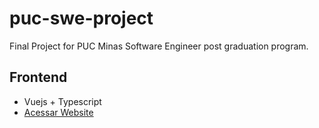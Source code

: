 # puc-swe-project
Final Project for PUC Minas Software Engineer post graduation program.

## Frontend
* Vuejs + Typescript
* [Acessar Website](https://puc-swe-project-frontend.vercel.app/)